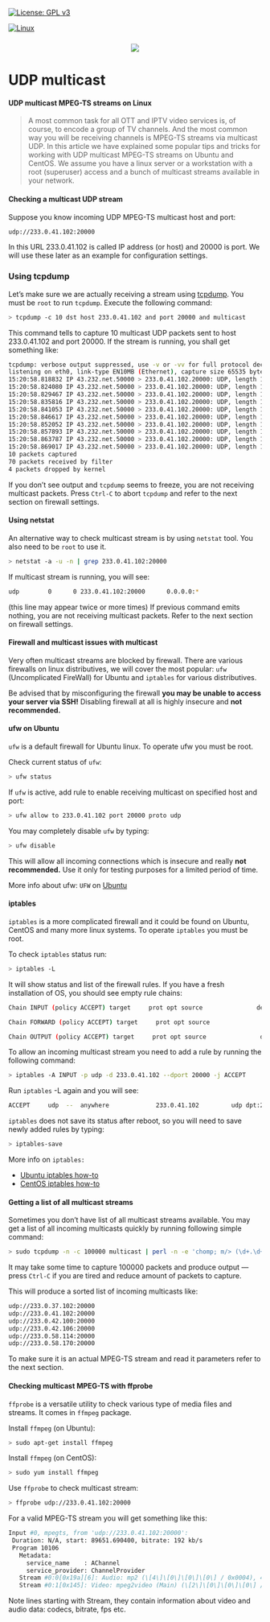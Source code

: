 [![License: GPL v3](https://img.shields.io/badge/License-GPLv3-blue.svg)](https://www.gnu.org/licenses/gpl-3.0)

[![Linux](https://svgshare.com/i/Zhy.svg)](https://svgshare.com/i/Zhy.svg)

<h3 align="center">
<img src="https://cdn.rawgit.com/odb/official-bash-logo/master/assets/Logos/Identity/PNG/BASH_logo-transparent-bg-color.png">
</h3>

# UDP multicast

#### UDP multicast MPEG-TS streams on Linux

> A most common task for all OTT and IPTV video services is, of course, to encode a group of TV channels. And the most common way you will be receiving channels is MPEG-TS streams via multicast UDP. In this article we have explained some popular tips and tricks for working with UDP multicast MPEG-TS streams on Ubuntu and CentOS. We assume you have a linux server or a workstation with a root (superuser) access and a bunch of multicast streams available in your network.

#### Checking a multicast UDP stream
Suppose you know incoming UDP MPEG-TS multicast host and port:

```sh
udp://233.0.41.102:20000
```
In this URL 233.0.41.102 is called IP address (or host) and 20000 is port. We will use these later as an example for configuration settings.

### Using tcpdump

Let’s make sure we are actually receiving a stream using [tcpdump](http://www.tcpdump.org/manpages/tcpdump.1.html). You must be `root` to run `tcpdump`. Execute the following command:

```sh
> tcpdump -c 10 dst host 233.0.41.102 and port 20000 and multicast
```
This command tells to capture 10 multicast UDP packets sent to host 233.0.41.102 and port 20000. If the stream is running, you shall get something like:


```sh
tcpdump: verbose output suppressed, use -v or -vv for full protocol decode
listening on eth0, link-type EN10MB (Ethernet), capture size 65535 bytes
15:20:58.818832 IP 43.232.net.50000 > 233.0.41.102.20000: UDP, length 1316
15:20:58.824080 IP 43.232.net.50000 > 233.0.41.102.20000: UDP, length 1316
15:20:58.829467 IP 43.232.net.50000 > 233.0.41.102.20000: UDP, length 1316
15:20:58.835816 IP 43.232.net.50000 > 233.0.41.102.20000: UDP, length 1316
15:20:58.841053 IP 43.232.net.50000 > 233.0.41.102.20000: UDP, length 1316
15:20:58.846617 IP 43.232.net.50000 > 233.0.41.102.20000: UDP, length 1316
15:20:58.852052 IP 43.232.net.50000 > 233.0.41.102.20000: UDP, length 1316
15:20:58.857893 IP 43.232.net.50000 > 233.0.41.102.20000: UDP, length 1316
15:20:58.863787 IP 43.232.net.50000 > 233.0.41.102.20000: UDP, length 1316
15:20:58.869017 IP 43.232.net.50000 > 233.0.41.102.20000: UDP, length 1316
10 packets captured
70 packets received by filter
4 packets dropped by kernel
```
If you don’t see output and `tcpdump` seems to freeze, you are not receiving multicast packets. Press `Ctrl-C` to abort `tcpdump` and refer to the next section on firewall settings.

#### Using netstat
An alternative way to check multicast stream is by using `netstat` tool. You also need to be `root` to use it.

```sh
> netstat -a -u -n | grep 233.0.41.102:20000
```
If multicast stream is running, you will see:
```sh
udp        0      0 233.0.41.102:20000      0.0.0.0:*
```
(this line may appear twice or more times)
If previous command emits nothing, you are not receiving multicast packets. Refer to the next section on firewall settings.

#### Firewall and multicast issues with multicast
Very often multicast streams are blocked by firewall. There are various firewalls on linux distributives, we will cover the most popular: `ufw` (Uncomplicated FireWall) for Ubuntu and `iptables` for various distributives.

Be advised that by misconfiguring the firewall **you may be unable to access your server via SSH!** Disabling firewall at all is highly insecure and **not recommended.**

#### ufw on Ubuntu
`ufw` is a default firewall for Ubuntu linux. To operate ufw you must be root.

Check current status of `ufw`:
```sh
> ufw status
```

If `ufw` is active, add rule to enable receiving multicast on specified host and port:

```sh
> ufw allow to 233.0.41.102 port 20000 proto udp
```

You may completely disable `ufw` by typing:

```sh
> ufw disable
```
This will allow all incoming connections which is insecure and really **not recommended.** Use it only for testing purposes for a limited period of time.

More info about ufw: `UFW` on [Ubuntu](https://help.ubuntu.com/community/UFW)

#### iptables
`iptables` is a more complicated firewall and it could be found on Ubuntu, CentOS and many more linux systems. To operate `iptables` you must be root.

To check `iptables` status run:

```sh
> iptables -L
```
It will show status and list of the firewall rules. If you have a fresh installation of OS, you should see empty rule chains:

```sh
Chain INPUT (policy ACCEPT) target     prot opt source               destination

Chain FORWARD (policy ACCEPT) target     prot opt source               destination

Chain OUTPUT (policy ACCEPT) target     prot opt source               destination
```

To allow an incoming multicast stream you need to add a rule by running the following command:

```sh
> iptables -A INPUT -p udp -d 233.0.41.102 --dport 20000 -j ACCEPT
```
Run `iptables` -L again and you will see:

```sh
ACCEPT     udp  --  anywhere             233.0.41.102         udp dpt:20000
```

`iptables` does not save its status after reboot, so you will need to save newly added rules by typing:

```sh
> iptables-save
```
More info on `iptables:`

- [Ubuntu iptables how-to](https://help.ubuntu.com/community/IptablesHowTo)
- [CentOS iptables how-to](https://wiki.centos.org/HowTos/Network/IPTables)

#### Getting a list of all multicast streams
Sometimes you don’t have list of all multicast streams available. You may get a list of all incoming multicasts quickly by running following simple command:

```sh
> sudo tcpdump -n -c 100000 multicast | perl -n -e 'chomp; m/> (\d+.\d+.\d+.\d+).(\d+)/; print "udp://$1:$2\n"' | sort | uniq
```
It may take some time to capture 100000 packets and produce output — press `Ctrl-C` if you are tired and reduce amount of packets to capture.

This will produce a sorted list of incoming multicasts like:

```sh
udp://233.0.37.102:20000
udp://233.0.41.102:20000
udp://233.0.42.100:20000
udp://233.0.42.106:20000
udp://233.0.58.114:20000
udp://233.0.58.170:20000
```
To make sure it is an actual MPEG-TS stream and read it parameters refer to the next section.

#### Checking multicast MPEG-TS with ffprobe
`ffprobe` is a versatile utility to check various type of media files and streams. It comes in `ffmpeg` package.

Install `ffmpeg` (on Ubuntu):

```sh
> sudo apt-get install ffmpeg
```
Install `ffmpeg` (on CentOS):
```sh
> sudo yum install ffmpeg
```
Use `ffprobe` to check multicast stream:

```sh
> ffprobe udp://233.0.41.102:20000
```
For a valid MPEG-TS stream you will get something like this:

```sh
Input #0, mpegts, from 'udp://233.0.41.102:20000':
 Duration: N/A, start: 89651.690400, bitrate: 192 kb/s
 Program 10106
   Metadata:
     service_name    : AChannel
     service_provider: ChannelProvider
   Stream #0:0[0x19a][6]: Audio: mp2 (\[4\]\[0\]\[0\]\[0\] / 0x0004), 48000 Hz, stereo, s16p, 192 kb/s (clean effects)
   Stream #0:1[0x145]: Video: mpeg2video (Main) (\[2\]\[0\]\[0\]\[0\] / 0x0002), yuv420p(tv), 720x576 [SAR 64:45 DAR 16:9], max. 15000 kb/s, 25 fps, 25 tbr, 90k tbn, 50 tbc
```
Note lines starting with Stream, they contain information about video and audio data: codecs, bitrate, fps etc.
